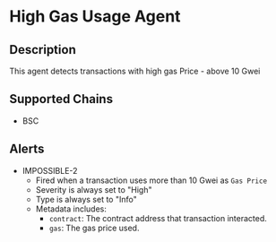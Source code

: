 # High Gas Usage Agent

## Description

This agent detects transactions with high gas Price - above 10 Gwei

## Supported Chains

- BSC

## Alerts

- IMPOSSIBLE-2
  - Fired when a transaction uses more than 10 Gwei as `Gas Price`
  - Severity is always set to "High"
  - Type is always set to "Info"
  - Metadata includes:
    - `contract`: The contract address that transaction interacted.
    - `gas`: The gas price used.
